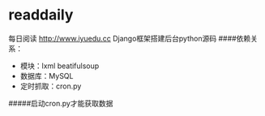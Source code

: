 readdaily
=========

每日阅读 http://www.iyuedu.cc Django框架搭建后台python源码
####依赖关系：
- 模块：lxml beatifulsoup 
- 数据库：MySQL
- 定时抓取：cron.py

#####启动cron.py才能获取数据
